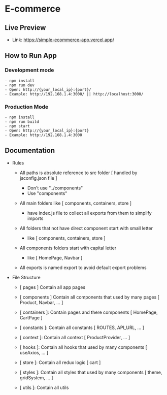 # E-commerce

## Live Preview

- Link: https://simple-ecommerce-app.vercel.app/

## How to Run App

### Development mode

    - npm install
    - npm run dev
    - Open: http://{your_local_ip}:{port}/
    - Example: http://192.168.1.4:3000/ || http://localhost:3000/

### Production Mode

    - npm install
    - npm run build
    - npm start
    - Open: http://{your_local_ip}:{port}
    - Example: http://192.168.1.4:3000

## Documentation

- Rules

  - All paths is absolute reference to src folder [ handled by jsconfig.json file ]

    - Don't use "../components"
    - Use "components"

  - All main folders like [ components, containers, store ]

    - have index.js file to collect all exports from them to simplify imports

  - All folders that not have direct component start with small letter

    - like [ components, containers, store ]

  - All components folders start with capital letter

    - like [ HomePage, Navbar ]

  - All exports is named export to avoid default export problems

- File Structure

  - [ pages ] Contain all app pages

  - [ components ] Contain all components that used by many pages [ Product, Navbar, ... ]

  - [ containers ]: Contain pages and there components [ HomePage, CartPage ]

  - [ constants ]: Contain all constants [ ROUTES, API_URL, ... ]

  - [ context ]: Contain all context [ ProductProvider, ... ]

  - [ hooks ]: Contain all hooks that used by many components [ useAxios, ... ]

  - [ store ]: Contain all redux logic [ cart ]

  - [ styles ]: Contain all styles that used by many components [ theme, gridSystem, ... ]

  - [ utils ]: Contain all utils
